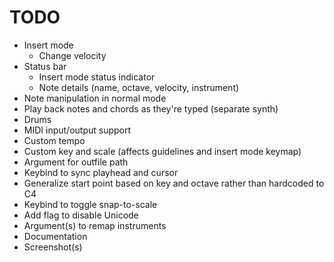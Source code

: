 # TODO

- Insert mode
	- Change velocity
- Status bar
	- Insert mode status indicator
	- Note details (name, octave, velocity, instrument)
- Note manipulation in normal mode
- Play back notes and chords as they're typed (separate synth)
- Drums
- MIDI input/output support
- Custom tempo
- Custom key and scale (affects guidelines and insert mode keymap)
- Argument for outfile path
- Keybind to sync playhead and cursor
- Generalize start point based on key and octave rather than hardcoded to C4
- Keybind to toggle snap-to-scale
- Add flag to disable Unicode
- Argument(s) to remap instruments
- Documentation
- Screenshot(s)
